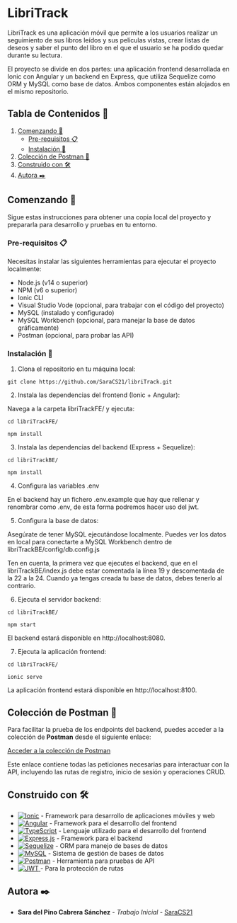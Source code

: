 # LibriTrack

LibriTrack es una aplicación móvil que permite a los usuarios realizar un seguimiento de sus libros leídos y sus películas vistas, crear listas de deseos y saber el punto del libro en el que el usuario se ha podido quedar durante su lectura. 

El proyecto se divide en dos partes: una aplicación frontend desarrollada en Ionic con Angular y un backend en Express, que utiliza Sequelize como ORM y MySQL como base de datos. Ambos componentes están alojados en el mismo repositorio.

## Tabla de Contenidos 📑

1. [Comenzando 🚀](#comenzando)
    - [Pre-requisitos 📋](#pre-requisitos)
    - [Instalación 🔧](#instalación)
2. [Colección de Postman 🔗](#postman)
3. [Construido con 🛠️](#construido)
4. [Autora ✒️](#autora)

<a id="comenzando"></a>
## Comenzando 🚀

Sigue estas instrucciones para obtener una copia local del proyecto y prepararla para desarrollo y pruebas en tu entorno.

<a id="pre-requisitos"></a>
### Pre-requisitos 📋

Necesitas instalar las siguientes herramientas para ejecutar el proyecto localmente:

- Node.js (v14 o superior)
- NPM (v6 o superior)
- Ionic CLI
- Visual Studio Vode (opcional, para trabajar con el código del proyecto)
- MySQL (instalado y configurado)
- MySQL Workbench (opcional, para manejar la base de datos gráficamente)
- Postman (opcional, para probar las API)

<a id="instalacion"></a>
### Instalación 🔧

1. Clona el repositorio en tu máquina local:

```
git clone https://github.com/SaraCS21/libriTrack.git
```

2. Instala las dependencias del frontend (Ionic + Angular):

Navega a la carpeta libriTrackFE/ y ejecuta:

```
cd libriTrackFE/

npm install
```

3. Instala las dependencias del backend (Express + Sequelize):

```
cd libriTrackBE/

npm install
```

4. Configura las variables .env

En el backend hay un fichero .env.example que hay que rellenar y renombrar como .env, de esta forma podremos hacer uso del jwt.

5. Configura la base de datos:

Asegúrate de tener MySQL ejecutándose localmente. Puedes ver los datos en local para conectarte a MySQL Workbench dentro de libriTrackBE/config/db.config.js

Ten en cuenta, la primera vez que ejecutes el backend, que en el libriTrackBE/index.js debe estar comentada la línea 19 y descomentada de la 22 a la 24. Cuando ya tengas creada tu base de datos, debes tenerlo al contrario.

6. Ejecuta el servidor backend:

```
cd libriTrackBE/

npm start
```

El backend estará disponible en http://localhost:8080.

7. Ejecuta la aplicación frontend:

```
cd libriTrackFE/

ionic serve
```

La aplicación frontend estará disponible en http://localhost:8100.

<a id="postman"></a>
## Colección de Postman 🔗

Para facilitar la prueba de los endpoints del backend, puedes acceder a la colección de **Postman** desde el siguiente enlace:

[Acceder a la colección de Postman](https://red-space-909032.postman.co/workspace/Team-Workspace~bb29cf9f-f40c-4ede-875b-7cbba93858c3/collection/25947948-63618921-ea02-49ba-b92b-e745c6bfde20?action=share&creator=25947948)

Este enlace contiene todas las peticiones necesarias para interactuar con la API, incluyendo las rutas de registro, inicio de sesión y operaciones CRUD.


<a id="construido"></a>
## Construido con 🛠️

* [![Ionic](https://img.shields.io/badge/Ionic-%233880FF.svg?style=for-the-badge&logo=Ionic&logoColor=white)](https://ionicframework.com/) - Framework para desarrollo de aplicaciones móviles y web 
* [![Angular](https://img.shields.io/badge/angular-%23DD0031.svg?style=for-the-badge&logo=angular&logoColor=white)](https://angular.io/) - Framework para el desarrollo del frontend
* [![TypeScript](https://img.shields.io/badge/typescript-%23007ACC.svg?style=for-the-badge&logo=typescript&logoColor=white)](https://www.typescriptlang.org/) - Lenguaje utilizado para el desarrollo del frontend
* [![Express.js](https://img.shields.io/badge/express.js-%23404d59.svg?style=for-the-badge&logo=express&logoColor=%2361DAFB)](https://expressjs.com/) - Framework para el backend
* [![Sequelize](https://img.shields.io/badge/Sequelize-52B0E7?style=for-the-badge&logo=Sequelize&logoColor=white)](https://sequelize.org/) - ORM para manejo de bases de datos
* [![MySQL](https://img.shields.io/badge/mysql-4479A1.svg?style=for-the-badge&logo=mysql&logoColor=white)](https://www.mysql.com/) - Sistema de gestión de bases de datos
* [	![Postman](https://img.shields.io/badge/Postman-FF6C37?style=for-the-badge&logo=postman&logoColor=white)](https://www.postman.com/) - Herramienta para pruebas de API
* [ ![JWT](https://img.shields.io/badge/JWT-black?style=for-the-badge&logo=JSON%20web%20tokens) ](https://jwt.io/) - Para la protección de rutas

<a id="autora"></a>
## Autora ✒️

* **Sara del Pino Cabrera Sánchez** - *Trabajo Inicial* - [SaraCS21](https://github.com/SaraCS21)
